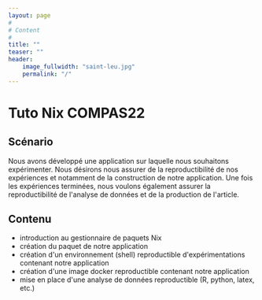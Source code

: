 ```yaml
---
layout: page
#
# Content
#
title: ""
teaser: ""
header:
    image_fullwidth: "saint-leu.jpg"
    permalink: "/"
---
```


# Tuto Nix COMPAS22

## Scénario

Nous avons développé une application sur laquelle nous souhaitons expérimenter.
Nous désirons nous assurer de la reproductibilité de nos expériences et notamment de la construction de notre application.
Une fois les expériences terminées, nous voulons également assurer la reproductibilité de l'analyse de données et de la production de l'article.


## Contenu

- introduction au gestionnaire de paquets Nix
- création du paquet de notre application
- création d'un environnement (shell) reproductible d'expérimentations contenant notre application
- création d'une image docker reproductible contenant notre application
- mise en place d'une analyse de données reproductible (R, python, latex, etc.) 

